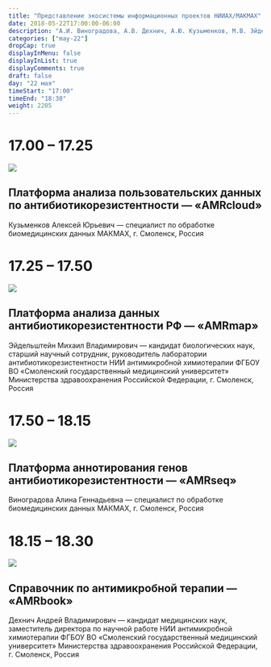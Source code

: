 ```yaml
---
title: "Представление экосистемы информационных проектов НИИАХ/МАКМАХ"
date: 2018-05-22T17:00:00-06:00
description: "А.И. Виноградова, А.В. Дехнич, А.Ю. Кузьменков, М.В. Эйдельштейн"
categories: ["may-22"]
dropCap: true
displayInMenu: false
displayInList: true
displayComments: true
draft: false
day: "22 мая"
timeStart: "17:00"
timeEnd: "18:30"
weight: 2205
---
```

<div class="card-container">
    <div class="event-card" >
        <div class="card-time-container-person">
            <h1>17.00 – 17.25</h1>
        </div>
        <div class="card-img-container-person">
            <picture>
                <img src="https://pp.userapi.com/c855332/v855332166/3ea9b/o9gamuoEDY4.jpg" class="card-img-person">
            </picture>
        </div>
        <div class="card-body-person">
            <h2 class="card-title">Платформа анализа пользовательских данных по антибиотикорезистентности — «AMRcloud»</h2>
            <p class="card-text">Кузьменков Алексей Юрьевич — специалист по обработке биомедицинских данных МАКМАХ, г. Смоленск, Россия</p>
        </div>
    </div>
    <div class="event-card" >
        <div class="card-time-container-person">
            <h1>17.25 – 17.50</h1>
        </div>
        <div class="card-img-container-person">
            <picture>
                <img src="https://pp.userapi.com/c855332/v855332166/3eaeb/q0gYiVYxMQ8.jpg" class="card-img-person">
            </picture>
        </div>
        <div class="card-body-person">
            <h2 class="card-title">Платформа анализа данных антибиотикорезистентности РФ — «AMRmap»</h2>
            <p class="card-text">Эйдельштейн Михаил Владимирович — кандидат биологических наук, старший научный сотрудник, руководитель лаборатории антибиотикорезистентности НИИ антимикробной химиотерапии ФГБОУ ВО «Смоленский государственный медицинский университет» Министерства здравоохранения Российской Федерации, г. Смоленск, Россия</p>
        </div>
    </div>
    <div class="event-card" >
        <div class="card-time-container-person">
            <h1>17.50 – 18.15</h1>
        </div>
        <div class="card-img-container-person">
            <picture>
                <img src="https://pp.userapi.com/c855332/v855332166/3eabb/wzvxZw3mJX4.jpg" class="card-img-person">
            </picture>
        </div>
        <div class="card-body-person">
            <h2 class="card-title">Платформа аннотирования генов антибиотикорезистентности — «AMRseq»</h2>
            <p class="card-text">Виноградова Алина Геннадьевна — специалист по обработке биомедицинских данных МАКМАХ, г. Смоленск, Россия</p>
        </div>
    </div>
    <div class="event-card" >
        <div class="card-time-container-person">
            <h1>18.15 – 18.30</h1>
        </div>
        <div class="card-img-container-person">
            <picture>
                <img src="https://pp.userapi.com/c855632/v855632477/3f55a/zuTAnxrFrwY.jpg" class="card-img-person">
            </picture>
        </div>
        <div class="card-body-person">
            <h2 class="card-title">Справочник по антимикробной терапии — «AMRbook»</h2>
            <p class="card-text">Дехнич Андрей Владимирович — кандидат медицинских наук, заместитель директора по научной работе НИИ антимикробной химиотерапии ФГБОУ ВО «Смоленский государственный медицинский университет» Министерства здравоохранения Российской Федерации, г. Смоленск, Россия</p>
        </div>
    </div>
</div>